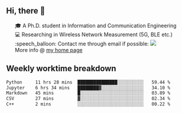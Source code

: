 <h2 > Hi, there 👋 </h3>

<div >
 <ul>
 🎓 A Ph.D. student in Information and Communication Engineering <br>
 💻 Researching in Wireless Network Measurement (5G, BLE etc.)<br>
 :speech_balloon: Contact me through email if possible: <a href="mailto:ethanjia@sjtu.edu.cn"><img src="https://img.shields.io/badge/-ethanjia@sjtu.edu.cn-c14438?style=plastic&logo=Gmail&logoColor=white&link=mailto:mailto:ethanjia@sjtu.edu.cn"></a> <br>
  More info @ <a href="https://haifengjia.github.io">my home page</a>
 </ul>
</div>

<h2 >
Weekly worktime breakdown
</h1>


<!--START_SECTION:waka-->

```txt
Python     11 hrs 28 mins  ███████████████░░░░░░░░░░   59.44 %
Jupyter    6 hrs 34 mins   ████████▓░░░░░░░░░░░░░░░░   34.10 %
Markdown   45 mins         █░░░░░░░░░░░░░░░░░░░░░░░░   03.89 %
CSV        27 mins         ▓░░░░░░░░░░░░░░░░░░░░░░░░   02.34 %
C++        2 mins          ░░░░░░░░░░░░░░░░░░░░░░░░░   00.22 %
```

<!--END_SECTION:waka-->


